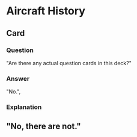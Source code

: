# Aircraft History

## Card 
### Question
"Are there any actual question cards in this deck?"
### Answer
"No.",
### Explanation
"No, there are not."
---